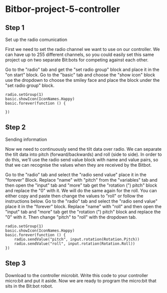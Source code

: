 # Bitbor-project-5-controller

## Step 1 
Set up the radio comunication

First we need to set the radio channel we want to use on our controller. We can have up to 255 different channels, so you could easily set this same project up on two separate Bit:bots for competing against each other.

Go to the "radio" tab and get the "set radio group" block and place it in the "on start" block.
Go to the "basic" tab and choose the "show icon" block use the dropdown to choose the smiley face and place the block under the "set radio group" block.

```block
radio.setGroup(1)
basic.showIcon(IconNames.Happy)
basic.forever(function () {
    
})
```

## Step 2 
Sending information

Now we need to continuously send the tilt data over radio. We can separate the tilt data into pitch (forward/backwards) and roll (side to side). In order to do this, we'll use the radio send value block with name and value pairs, so that we can recognise the values when they are received by the Bitbot.

Go to the "radio" tab and select the "radio send value" place it in the "forever" Block.
Replace "name" with "pitch" from the "variables" tab and then open the "input" tab and "more" tab get the "rotation (") pitch" block and replace the "0" with it. 
We will do the same again for the roll. You can either copy and paste then change the values to "roll" or follow the instructions below.
Go to the "radio" tab and select the "radio send value" place it in the "forever" block.
Replace "name" with "roll" and then open the "input" tab and "more" tab get the "rotation (") pitch" block and replace the "0" with it. Then change "pitch" to "roll" with the dropdown tab.

```block
radio.setGroup(1)
basic.showIcon(IconNames.Happy)
basic.forever(function () {
    radio.sendValue("pitch", input.rotation(Rotation.Pitch))
    radio.sendValue("roll", input.rotation(Rotation.Roll))
})
```
## Step 3 
Download to the controller microbit.
Write this code to your controller micro:bit and put it aside. Now we are ready to program the micro:bit that sits in the Bit:bot robot.

